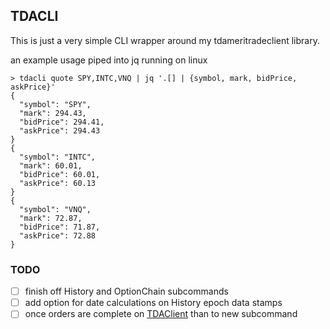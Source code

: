 ## TDACLI

This is just a very simple CLI wrapper around my tdameritradeclient library.

an example usage piped into jq running on linux

```
> tdacli quote SPY,INTC,VNQ | jq '.[] | {symbol, mark, bidPrice, askPrice}'
{
  "symbol": "SPY",
  "mark": 294.43,
  "bidPrice": 294.41,
  "askPrice": 294.43
}
{
  "symbol": "INTC",
  "mark": 60.01,
  "bidPrice": 60.01,
  "askPrice": 60.13
}
{
  "symbol": "VNQ",
  "mark": 72.87,
  "bidPrice": 71.87,
  "askPrice": 72.88
}
```

### TODO

- [ ] finish off History and OptionChain subcommands
- [ ] add option for date calculations on History epoch data stamps
- [ ] once orders are complete on [TDAClient](https://github.com/jbertovic/tdameritradeclient) than to new subcommand
